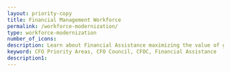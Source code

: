 ```yaml
---
layout: priority-copy
title: Financial Management Workforce
permalink: /workforce-modernization/
type: workforce-modernization
number_of_icons:
description: Learn about Financial Assistance maximizing the value of grant funding.
keyword: CFO Priority Areas, CFO Council, CFOC, Financial Assistance
description1:
---
```




